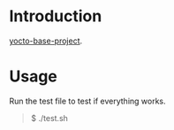 # Introduction

[yocto-base-project](https://github.com/otukka/yocto-base-project).

# Usage
Run the test file to test if everything works.
 >$ ./test.sh